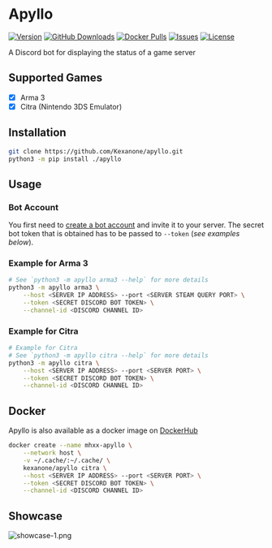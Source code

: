 # Apyllo
[![Version](https://img.shields.io/github/release/Kexanone/apyllo.svg?label=Version&colorB=007EC6&style=flat-square)](https://github.com/Kexanone/apyllo/releases/latest)
[![GitHub Downloads](https://img.shields.io/github/downloads/Kexanone/apyllo/total.svg?label=GitHub%20Dowloads&style=flat-square)](https://github.com/Kexanone/apyllo/releases)
[![Docker Pulls](https://img.shields.io/docker/pulls/kexanone/apyllo.svg?label=Docker%20Pulls&style=flat-square)](https://hub.docker.com/repository/docker/kexanone/apyllo)
[![Issues](https://img.shields.io/github/issues-raw/Kexanone/apyllo.svg?label=Issues&style=flat-square)](https://github.com/Kexanone/apyllo/issues)
[![License](https://img.shields.io/badge/License-GPLv3-orange.svg?style=flat-square)](https://github.com/Kexanone/apyllo/blob/master/LICENSE)

A Discord bot for displaying the status of a game server

## Supported Games
- [x] Arma 3
- [x] Citra (Nintendo 3DS Emulator)

## Installation
```sh
git clone https://github.com/Kexanone/apyllo.git
python3 -m pip install ./apyllo
```

## Usage
### Bot Account
You first need to [create a bot account](https://discordpy.readthedocs.io/en/stable/discord.html#discord-intro) and invite it to your server. The secret bot token that is obtained has to be passed to `--token` (_see examples below_).
### Example for Arma 3
```sh
# See `python3 -m apyllo arma3 --help` for more details
python3 -m apyllo arma3 \
    --host <SERVER IP ADDRESS> --port <SERVER STEAM QUERY PORT> \
    --token <SECRET DISCORD BOT TOKEN> \
    --channel-id <DISCORD CHANNEL ID>
```
### Example for Citra
```sh
# Example for Citra
# See `python3 -m apyllo citra --help` for more details
python3 -m apyllo citra \
    --host <SERVER IP ADDRESS> --port <SERVER PORT> \
    --token <SECRET DISCORD BOT TOKEN> \
    --channel-id <DISCORD CHANNEL ID>
```

## Docker
Apyllo is also available as a docker image on [DockerHub](https://hub.docker.com/repository/docker/kexanone/apyllo)
```sh
docker create --name mhxx-apyllo \
    --network host \
    -v ~/.cache/:~/.cache/ \
    kexanone/apyllo citra \
    --host <SERVER IP ADDRESS> --port <SERVER PORT> \
    --token <SECRET DISCORD BOT TOKEN> \
    --channel-id <DISCORD CHANNEL ID>
```

## Showcase
![showcase-1.png](https://github.com/Kexanone/apyllo/blob/main/docs/assets/img/showcase-1.png?raw=true)
